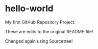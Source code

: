 # hello-world
My first GitHub Repository Project.

These are edits to the original README file!

Changed again using Sourcetree!
